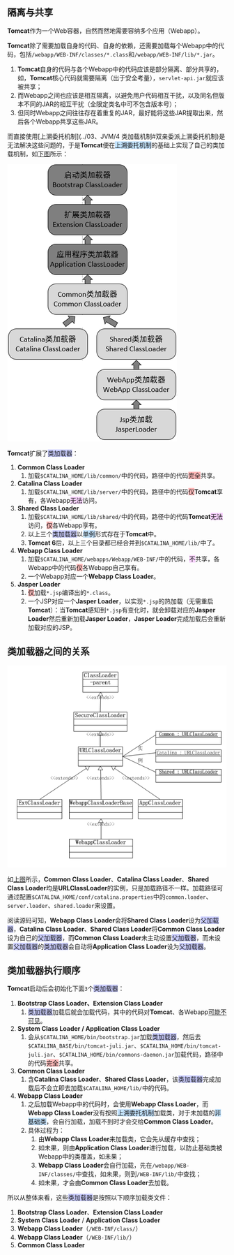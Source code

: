 ## 隔离与共享

**Tomcat**作为一个Web容器，自然而然地需要容纳多个应用（Webapp）。

**Tomcat**除了需要加载自身的代码、自身的依赖，还需要加载每个Webapp中的代码，包括`/webapp/WEB-INF/classes/*.class`和`/webapp/WEB-INF/lib/*.jar`。

1. **Tomcat**自身的代码与各个Webapp中的代码应该是部分隔离、部分共享的，如，**Tomcat**核心代码就需要隔离（出于安全考量），`servlet-api.jar`就应该被共享；
2. 而Webapp之间也应该是相互隔离，以避免用户代码相互干扰，以及同名但版本不同的JAR的相互干扰（全限定类名中可不包含版本号）；
3. 但同时Webapp之间往往存在着重复的JAR，最好能将这些JAR提取出来，然后各个Webapp共享这些JAR。

而直接使用[上溯委托机制](../03、JVM/4 类加载机制#双亲委派上溯委托机制)是无法解决这些问题的，于是**Tomcat**便在<span style=background:#c2e2ff>上溯委托机制</span>的基础上实现了自己的类加载机制，如[下图](https://www.jianshu.com/p/abf6fd4531e7)所示：

![](../images/4/tomcat_class_loader.png)

**Tomcat**扩展了<span style=background:#c9ccff>类加载器</span>：

1. **Common Class Loader**
   1. 加载`$CATALINA_HOME/lib/common/`中的代码，路径中的代码<span style=background:#ffb8b8>完全</span>共享。
2. **Catalina Class Loader**
   1. 加载`$CATALINA_HOME/lib/server/`中的代码，路径中的代码<span style=background:#ffb8b8>仅</span>**Tomcat**享有，各Webapp<span style=background:#f8d2ff>无法</span>访问。
3. **Shared Class Loader**
   1. 加载`$CATALINA_HOME/lib/shared/`中的代码，路径中的代码**Tomcat**<span style=background:#f8d2ff>无法</span>访问，<span style=background:#ffb8b8>仅</span>各Webapp享有。
   2. 以上三个<span style=background:#c9ccff>类加载器</span>以<span style=background:#c2e2ff>单例</span>形式存在于**Tomcat**中。
   3. **Tomcat 6**后，以上三个目录都已经合并到`$CATALINA_HOME/lib/`中了。
4. **Webapp Class Loader**
   1. 加载`$CATALINA_HOME/webapps/Webapp/WEB-INF/`中的代码，<span style=background:#f8d2ff>不</span>共享，各Webapp中的代码<span style=background:#ffb8b8>仅</span>各Webapp自己享有。
   2. 一个Webapp对应一个**Webapp Class Loader**。
5. **Jasper Loader**
   1. <span style=background:#ffb8b8>仅</span>加载`*.jsp`编译出的`*.class`。
   2. 一个JSP对应一个**Jasper Loader**，以实现`*.jsp`的热加载（无需重启**Tomcat**）：当**Tomcat**感知到`*.jsp`有变化时，就会卸载对应的**Jasper Loader**然后重新加载**Jasper Loader**，**Jasper Loader**完成加载后会重新加载对应的JSP。



## 类加载器之间的关系

![](../images/4/tomcat_class_loader_uml.png)

如[上图](https://blog.csdn.net/czmacd/article/details/54017027)所示，**Common Class Loader**、**Catalina Class Loader**、**Shared Class Loader**均是**URLClassLoader**的实例，只是加载路径不一样。加载路径可通过配置`$CATALINA_HOME/conf/catalina.properties`中的`common.loader`、`server.loader`、`shared.loader`来设置。

阅读源码可知，**Webapp Class Loader**会将**Shared Class Loader**设为<span style=background:#c9ccff>父加载器</span>，**Catalina Class Loader**、**Shared Class Loader**将**Common Class Loader**设为自己的<span style=background:#c9ccff>父加载器</span>，而**Common Class Loader**未主动设置<span style=background:#c9ccff>父加载器</span>，而未设置<span style=background:#c9ccff>父加载器</span>的<span style=background:#c9ccff>类加载器</span>会自动将**Application Class Loader**设为<span style=background:#c9ccff>父加载器</span>。



## 类加载器执行顺序

**Tomcat**启动后会初始化下面`3`个<span style=background:#c9ccff>类加载器</span>：

1. **Bootstrap Class Loader、Extension Class Loader**
   1. <span style=background:#c9ccff>类加载器</span>加载后就会加载代码，其中的代码对**Tomcat**、各Webapp[可能不可见](http://tomcat.apache.org/tomcat-6.0-doc/class-loader-howto.html)。
2. **System Class Loader / Application Class Loader**
   1. 会从`$CATALINA_HOME/bin/bootstrap.jar`加载<span style=background:#c9ccff>类加载器</span>，然后去`$CATALINA_BASE/bin/tomcat-juli.jar`、`$CATALINA_HOME/bin/tomcat-juli.jar`、`$CATALINA_HOME/bin/commons-daemon.jar`加载代码，路径中的代码<span style=background:#ffb8b8>完全</span>共享。
3. **Common Class Loader**
   1. 含**Catalina Class Loader**、**Shared Class Loader**，该<span style=background:#c9ccff>类加载器</span>完成加载后不会立即去加载`$CATALINA_HOME/lib/`中的代码。
4. **Webapp Class Loader**
   1. 之后加载Webapp中的代码时，会使用**Webapp Class Loader**，而**Webapp Class Loader**没有按照<span style=background:#c2e2ff>上溯委托机制</span>加载类，对于未加载的<span style=background:#c2e2ff>非基础类</span>，会自行加载，加载不到时才会交给**Common Class Loader**。
   2. 具体过程为：
      1. 由**Webapp Class Loader**来加载类，它会先从缓存中查找；
      2. 如未果，则由**Application Class Loader**进行加载，以防止基础类被Webapp中的类覆盖，如未果；
      3. **Webapp Class Loader**会自行加载，先在`/webapp/WEB-INF/classes/`中查找，如未果，则到`/WEB-INF/lib/`中查找；
      4. 如未果，才会由**Common Class Loader**去加载。

所以从整体来看，这些<span style=background:#c9ccff>类加载器</span>是按照以下顺序加载类文件：

1. **Bootstrap Class Loader**、**Extension Class Loader**
2. **System Class Loader** / **Application Class Loader**
3. **Webapp Class Loader**（`/WEB-INF/class/`）
4. **Webapp Class Loader**（`/WEB-INF/lib/`）
5. **Common Class Loader**





